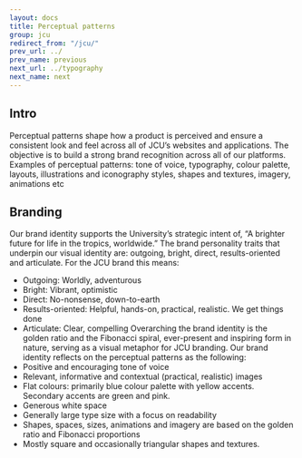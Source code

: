 ```yaml
---
layout: docs
title: Perceptual patterns
group: jcu
redirect_from: "/jcu/"
prev_url: ../
prev_name: previous
next_url: ../typography
next_name: next
---
```


## Intro
Perceptual patterns shape how a product is perceived and ensure a consistent look and feel across all of JCU’s websites and applications. The objective is to build a strong brand recognition across all of our platforms. 
Examples of perceptual patterns: tone of voice, typography, colour palette, layouts, illustrations and iconography styles, shapes and textures, imagery, animations etc


## Branding
Our brand identity supports the University’s strategic intent of, “A brighter future for life in the tropics, worldwide.” 
The brand personality traits that underpin our visual identity are: outgoing, bright, direct, results-oriented and articulate. 
For the JCU brand this means:
* Outgoing: Worldly, adventurous 
* Bright: Vibrant, optimistic 
* Direct: No-nonsense, down-to-earth 
* Results-oriented: Helpful, hands-on, practical, realistic. We get things done 
* Articulate: Clear, compelling
Overarching the brand identity is the golden ratio and the Fibonacci spiral, ever-present and inspiring form in nature, serving as a visual metaphor for JCU branding. 
Our brand identity reflects on the perceptual patterns as the following:
* Positive and encouraging tone of voice
* Relevant, informative and contextual (practical, realistic) images
* Flat colours: primarily blue colour palette with yellow accents. Secondary accents are green and pink. 
* Generous white space
* Generally large type size with a focus on readability
* Shapes, spaces, sizes, animations and imagery are based on the golden ratio and Fibonacci proportions
* Mostly square and occasionally triangular shapes and textures.
